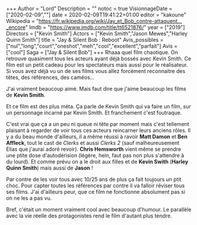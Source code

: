 +++
Author = "Lord"
Description = ""
notoc = true
VisionnageDate = ["2020-02-09",""]
date = 2020-02-09T19:41:22+01:00
editor = "kakoune"
Wikipedia = "https://fr.wikipedia.org/wiki/Jay_et_Bob_contre-attaquent…_encore"
Imdb = "https://www.imdb.com/title/tt6521876/"
year = ["2019"]
Directors = ["Kevin Smith"]
Actors = ["Kevin Smith","Jason Mewes","Harley Quinn Smith"]
title = "Jay & Silent Bob : Reboot"
Avis_possibles = ["nul","long","court","oneshot","meh","cool","excellent","parfait"]
Avis = ["cool"] 
Saga = ["Jay & Silent Bob"]
+++
Rhaaa quel film chaotique.
On retrouve quasiment tous les acteurs ayant déjà bossés avec Kevin Smith.
Ce film est un petit cadeau pour les spectateurs mais aussi pour le réalisateur.
Si vous avez déjà vu un de ses films vous allez forcément reconnaitre des têtes, des références, des caméos…

J'ai vraiment beaucoup aimé.
Mais faut dire que j'aime beaucoup les films de **Kevin Smith**.

Et ce film est des plus méta.
Ça parle de Kevin Smith qui va faire un film, sur un personnage incarné par Kevin Smith.
Et franchement c'est foutraque.

C'est vrai que ça a un peu ni queue ni tête par moment mais c'est tellement plaisant à regarder de voir tous ces acteurs reincarner leurs anciens rôles.
Il y a du beau monde d'ailleurs, il a même réussi à ravoir **Matt Damon** et **Ben Affleck**, tout le cast de *Clerks* et aussi *Clerks 2* (sauf malheureusement Elias que j'aurai adoré revoir).
**Chris Hemsworth** vient même se prendre une ptite dose d'autodérision (légère, hein, faut pas non plus s'attendre à du lourd).
Et comme prévu on a le droit aux filles et de **Kevin Swith** (**Harley Quinn Smith**) mais aussi de **Jason** !

Par contre de les voir tous avec 10/25 ans de plus ça fait toujours un ptit choc.
Pour capter toutes les références par contre il va falloir réviser tous ses films.
J'ai d'ailleurs peur, que ce film ne fonctionne absolument pas si on ne les a pas vu.

Bref, c'était un moment vraiment cool avec beaucoup d'humour.
Le parallèle avec la vie réelle des protagonistes rend le film d'autant plus tendre.


